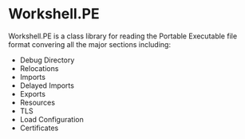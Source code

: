 # Workshell.PE

Workshell.PE is a class library for reading the Portable Executable file format convering all the major sections including:

* Debug Directory
* Relocations
* Imports
* Delayed Imports
* Exports
* Resources
* TLS
* Load Configuration
* Certificates